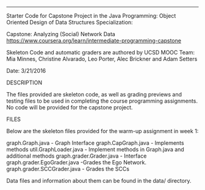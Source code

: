 -------------------------------------------------------------------------
Starter Code for Capstone Project in the
Java Programming: Object Oriented Design of 
Data Structures Specialization:

Capstone: Analyzing (Social) Network Data
https://www.coursera.org/learn/intermediate-programming-capstone

Skeleton Code and automatic graders are authored by UCSD MOOC Team:
Mia Minnes, Christine Alvarado, Leo Porter, Alec Brickner
and Adam Setters

Date: 3/21/2016

DESCRIPTION

The files provided are skeleton code, as well as grading previews and 
testing files to be used in completing the course programming 
assignments. No code will be provided for the capstone project.

FILES

Below are the skeleton files provided for the warm-up assignment in week 1:

graph.Graph.java - Graph Interface
graph.CapGraph.java - Implements methods 
util.GraphLoader.java - Implement methods in Graph.java and additional methods
graph.grader.Grader.java - Interface 
graph.grader.EgoGrader.java -Grades the Ego Network.
graph.grader.SCCGrader.java - Grades the SCCs

Data files and information about them can be found in the 
data/ directory.
